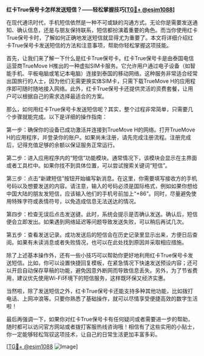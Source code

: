 **红卡True保号卡怎样发送短信？——轻松掌握技巧[[TG💪+ @esim1088](https://t.me/s/esim1088)]**

在现代通讯时代，手机短信依然是一种不可或缺的沟通方式。无论你是需要发送通知、确认信息，还是与朋友保持联系，短信都扮演着重要的角色。而当你使用红卡True保号卡时，了解如何正确地发送短信就显得尤为重要了。本文将详细介绍红卡True保号卡发送短信的方法和注意事项，帮助你轻松掌握这项技能。

首先，让我们来了解一下什么是红卡True保号卡。红卡True保号卡是由泰国电信运营商TrueMove H推出的一种虚拟SIM卡服务。它允许用户通过电子设备（如智能手机、平板电脑或笔记本电脑）连接到泰国的移动网络。这种服务非常适合经常出国旅行的人士，因为他们无需更换实体SIM卡，只需下载TrueMove H的应用程序即可随时随地接入网络。此外，红卡True保号卡还提供灵活的资费套餐，让用户可以根据自己的需求选择最适合的方案。

那么，如何用红卡True保号卡发送短信呢？其实，整个过程非常简单，只需要几个步骤就能完成。以下是详细的操作指南：

第一步：确保你的设备已成功激活并连接到TrueMove H的网络。打开TrueMove H的应用程序，并登录你的账户。如果尚未注册，请先完成注册流程。注册完成后，记得充值足够的余额以保证服务正常运行。

第二步：进入应用程序内的“短信”功能模块。通常情况下，该模块会显示在主界面或者工具栏中。如果你找不到具体位置，可以尝试搜索关键词“短信”。

第三步：点击“新建短信”按钮开始编写新消息。在这里，你需要填写接收方的手机号码以及想要发送的内容。请注意，输入的号码必须是国际格式，例如如果你想给中国大陆的朋友发短信，应该输入他们的手机号前加上“+86”。同时，尽量避免使用特殊字符或表情符号，以免造成信息无法送达的情况。

第四步：检查无误后点击发送键。此时，系统会提示是否确认发送。确认后，短信便会立即发出。如果遇到网络延迟等问题导致发送失败，可以稍后再试几次。

第五步：查看发送记录。成功发送后的短信会在历史记录里显示出来，方便日后查阅。如果有未读消息或者失败情况，也可以在此处找到原因并采取相应措施。

除了上述基本操作外，还有一些小技巧可以帮助你更好地利用红卡True保号卡发送短信。比如，你可以设置快捷回复模板，在紧急情况下快速发送预设内容；还可以开启自动保存草稿的功能，避免因意外断网而导致信息丢失。另外，为了节省费用，建议优先使用Wi-Fi环境下的短信服务，这样既环保又经济实惠。

当然啦，除了发送短信之外，红卡True保号卡还能支持多种其他功能，比如拨打电话、上网冲浪等。只要你熟悉了基础操作，就可以尽情享受便捷高效的数字生活啦！

最后再强调一下，如果你对红卡True保号卡有任何疑问或者需要进一步的帮助，随时都可以访问官方网站或者拨打客服热线咨询哦！相信有了这些实用的小贴士，你一定能够轻松驾驭这项技术，让自己的日常生活更加丰富多彩。

[[TG💪+ @esim1088](https://t.me/s/esim1088) ![Image](https://i.postimg.cc/4NQfJmqS/Snipaste-2025-05-13-00-14-12.png)]